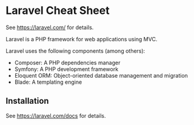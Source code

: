 # Laravel Cheat Sheet

See https://laravel.com/ for details.

Laravel is a PHP framework for web applications using MVC.

Laravel uses the following components (among others):

* Composer: A PHP dependencies manager
* Symfony: A PHP development framework
* Eloquent ORM: Object-oriented database management and migration
* Blade: A templating engine

## Installation

See https://laravel.com/docs for details.
